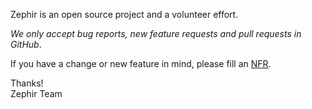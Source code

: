 Zephir is an open source project and a volunteer effort.

*We only accept bug reports, new feature requests and pull requests in GitHub*.

If you have a change or new feature in mind, please fill an [NFR](https://github.com/phalcon/zephir/wiki/NFR).

Thanks! <br />
Zephir Team

